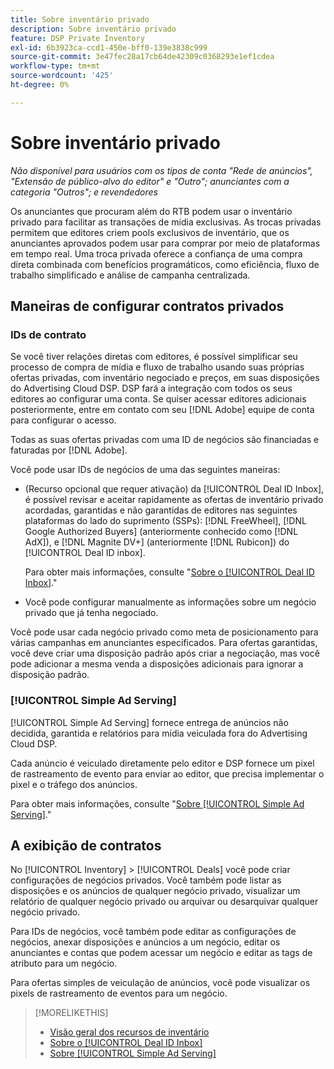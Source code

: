 ```yaml
---
title: Sobre inventário privado
description: Sobre inventário privado
feature: DSP Private Inventory
exl-id: 6b3923ca-ccd1-450e-bff0-139e3838c999
source-git-commit: 3e47fec28a17cb64de42309c0368293e1ef1cdea
workflow-type: tm+mt
source-wordcount: '425'
ht-degree: 0%

---
```


# Sobre inventário privado

*Não disponível para usuários com os tipos de conta &quot;Rede de anúncios&quot;, &quot;Extensão de público-alvo do editor&quot; e &quot;Outro&quot;; anunciantes com a categoria &quot;Outros&quot;; e revendedores*

Os anunciantes que procuram além do RTB podem usar o inventário privado para facilitar as transações de mídia exclusivas. As trocas privadas permitem que editores criem pools exclusivos de inventário, que os anunciantes aprovados podem usar para comprar por meio de plataformas em tempo real. Uma troca privada oferece a confiança de uma compra direta combinada com benefícios programáticos, como eficiência, fluxo de trabalho simplificado e análise de campanha centralizada.

## Maneiras de configurar contratos privados

### IDs de contrato

Se você tiver relações diretas com editores, é possível simplificar seu processo de compra de mídia e fluxo de trabalho usando suas próprias ofertas privadas, com inventário negociado e preços, em suas disposições do Advertising Cloud DSP. DSP fará a integração com todos os seus editores ao configurar uma conta. Se quiser acessar editores adicionais posteriormente, entre em contato com seu [!DNL Adobe] equipe de conta para configurar o acesso. <!-- + sentence from Ramey? (no longer here) about how we certify the publishers -->

Todas as suas ofertas privadas com uma ID de negócios são financiadas e faturadas por [!DNL Adobe].

Você pode usar IDs de negócios de uma das seguintes maneiras:

* (Recurso opcional que requer ativação) da [!UICONTROL Deal ID Inbox], é possível revisar e aceitar rapidamente as ofertas de inventário privado acordadas, garantidas e não garantidas de editores nas seguintes plataformas do lado do suprimento (SSPs): [!DNL FreeWheel], [!DNL Google Authorized Buyers] (anteriormente conhecido como [!DNL AdX]), e [!DNL Magnite DV+] (anteriormente [!DNL Rubicon]) do [!UICONTROL Deal ID inbox].

   Para obter mais informações, consulte &quot;[Sobre o [!UICONTROL Deal ID Inbox]](deal-id-inbox-about.md).&quot;

* Você pode configurar manualmente as informações sobre um negócio privado que já tenha negociado.

Você pode usar cada negócio privado como meta de posicionamento para várias campanhas em anunciantes especificados. Para ofertas garantidas, você deve criar uma disposição padrão após criar a negociação, mas você pode adicionar a mesma venda a disposições adicionais para ignorar a disposição padrão.

### [!UICONTROL Simple Ad Serving]

[!UICONTROL Simple Ad Serving] fornece entrega de anúncios não decidida, garantida e relatórios para mídia veiculada fora do Advertising Cloud DSP.

Cada anúncio é veiculado diretamente pelo editor e DSP fornece um pixel de rastreamento de evento para enviar ao editor, que precisa implementar o pixel e o tráfego dos anúncios.

Para obter mais informações, consulte &quot;[Sobre [!UICONTROL Simple Ad Serving]](simple-deal-about.md).&quot;

## A exibição de contratos

No [!UICONTROL Inventory] > [!UICONTROL Deals] você pode criar configurações de negócios privados. Você também pode listar as disposições e os anúncios de qualquer negócio privado, visualizar um relatório de qualquer negócio privado ou arquivar ou desarquivar qualquer negócio privado.

Para IDs de negócios, você também pode editar as configurações de negócios, anexar disposições e anúncios a um negócio, editar os anunciantes e contas que podem acessar um negócio e editar as tags de atributo para um negócio.

Para ofertas simples de veiculação de anúncios, você pode visualizar os pixels de rastreamento de eventos para um negócio.

>[!MORELIKETHIS]
>
>* [Visão geral dos recursos de inventário](/help/dsp/inventory/inventory-overview.md)
>* [Sobre o [!UICONTROL Deal ID Inbox]](/help/dsp/inventory/deal-id-inbox-about.md)
>* [Sobre [!UICONTROL Simple Ad Serving]](simple-deal-about.md)

